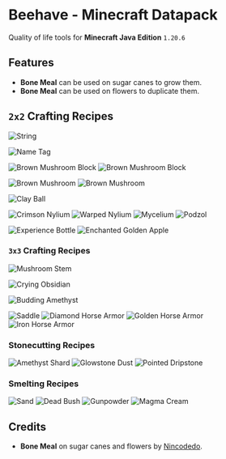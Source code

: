 
# Beehave - Minecraft Datapack

Quality of life tools for **Minecraft Java Edition** `1.20.6`

## Features

- **Bone Meal** can be used on sugar canes to grow them.
- **Bone Meal** can be used on flowers to duplicate them.

## `2x2` Crafting Recipes

![String](./res/string.png)

![Name Tag](./res/name_tag.png)

![Brown Mushroom Block](./res/brown_mushroom_block.png)
![Brown Mushroom Block](./res/red_mushroom_block.png)

![Brown Mushroom](./res/brown_mushroom.png)
![Brown Mushroom](./res/red_mushroom.png)

![Clay Ball](./res/clay_ball.png)

![Crimson Nylium](./res/crimson_nylium.png)
![Warped Nylium](./res/warped_nylium.png)
![Mycelium](./res/mycelium.png)
![Podzol](./res/podzol.png)

![Experience Bottle](./res/experience_bottle.png)
![Enchanted Golden Apple](./res/enchanted_golden_apple.png)

### `3x3` Crafting Recipes

![Mushroom Stem](./res/mushroom_stem.png)

![Crying Obsidian](./res/crying_obsidian.png)

![Budding Amethyst](./res/budding_amethyst.png)

![Saddle](./res/saddle.png)
![Diamond Horse Armor](./res/diamond_horse_armor.png)
![Golden Horse Armor](./res/golden_horse_armor.png)
![Iron Horse Armor](./res/iron_horse_armor.png)

### Stonecutting Recipes

![Amethyst Shard](./res/amethyst_shard.png)
![Glowstone Dust](./res/glowstone_dust.png)
![Pointed Dripstone](./res/pointed_dripstone.png)

### Smelting Recipes

![Sand](./res/sand.png)
![Dead Bush](./res/dead_bush.png)
![Gunpowder](./res/gunpowder.png)
![Magma Cream](./res/magma_cream.png)

## Credits

- **Bone Meal** on sugar canes and flowers by
[Nincodedo](https://github.com/Nincodedo/mc-java-bedrock-bone-meal-datapack).
